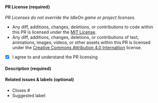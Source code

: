 <!-- Thank you for opening a PR! We really appreciate you taking the time to help out 🙌 -->

#### PR License (required)

*PR Licenses do not override the IdleOn game or project licenses.*
- Any diff, additions, changes, deletions, or contributions to code within this PR is licensed under the [MIT License](https://opensource.org/license/mit).
- Any diff, additions, changes, deletions, or contributions of text, animations, images, videos, or other assets within this PR is licensed under the [Creative Commons Attribution 4.0 Internaltion](https://creativecommons.org/licenses/by/4.0/deed.en) license.      

- [x] I agree to and understand the PR licensing

#### Description (required)

<!-- Please describe the change you are proposing, and why -->

<!-- Please make changes in **one language** only -->

#### Related issues & labels (optional)

- Closes #<!-- Add an issue number if this PR will close it. -->
- Suggested label: <!-- Help us triage by suggesting one of our labels that describes your PR -->

<!-- If you are a member of the Apathetic Tools Discord, please add your username in the description so we can welcome you there! -->
<!-- https://discord.gg/PW6GahZ7 -->
